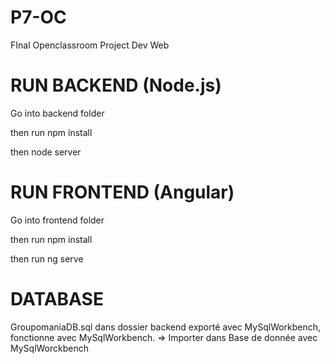 # P7-OC
FInal Openclassroom Project Dev Web

# RUN BACKEND (Node.js)

Go into backend folder

then run npm install

then node server


# RUN FRONTEND (Angular)

Go into frontend folder

then run npm install

then run ng serve


# DATABASE 

GroupomaniaDB.sql dans dossier backend 
exporté avec MySqlWorkbench, fonctionne avec MySqlWorkbench.
=> Importer dans Base de donnée avec MySqlWorckbench

